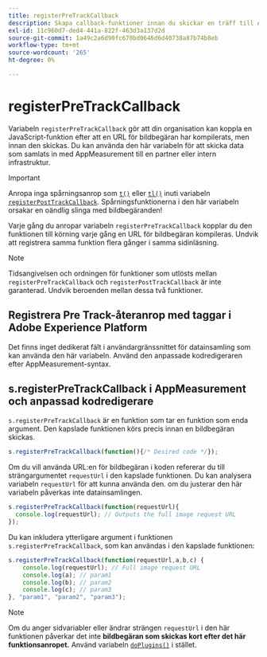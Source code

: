 ```yaml
---
title: registerPreTrackCallback
description: Skapa callback-funktioner innan du skickar en träff till Adobe.
exl-id: 11c960d7-ded4-441a-822f-463d3a137d2d
source-git-commit: 1a49c2a6d90fc670bd0646d6d40738a87b74b8eb
workflow-type: tm+mt
source-wordcount: '265'
ht-degree: 0%

---
```


# registerPreTrackCallback

Variabeln `registerPreTrackCallback` gör att din organisation kan koppla en JavaScript-funktion efter att en URL för bildbegäran har kompilerats, men innan den skickas. Du kan använda den här variabeln för att skicka data som samlats in med AppMeasurement till en partner eller intern infrastruktur.

>[!IMPORTANT]
>
>Anropa inga spårningsanrop som [`t()`](t-method.md) eller [`tl()`](tl-method.md) inuti variabeln [`registerPostTrackCallback`](registerposttrackcallback.md). Spårningsfunktionerna i den här variabeln orsakar en oändlig slinga med bildbegäranden!

Varje gång du anropar variabeln `registerPreTrackCallback` kopplar du den funktionen till körning varje gång en URL för bildbegäran kompileras. Undvik att registrera samma funktion flera gånger i samma sidinläsning.

>[!NOTE]
>
>Tidsangivelsen och ordningen för funktioner som utlösts mellan `registerPreTrackCallback` och `registerPostTrackCallback` är inte garanterad. Undvik beroenden mellan dessa två funktioner.

## Registrera Pre Track-återanrop med taggar i Adobe Experience Platform

Det finns inget dedikerat fält i användargränssnittet för datainsamling som kan använda den här variabeln. Använd den anpassade kodredigeraren efter AppMeasurement-syntax.

## s.registerPreTrackCallback i AppMeasurement och anpassad kodredigerare

`s.registerPreTrackCallback` är en funktion som tar en funktion som enda argument. Den kapslade funktionen körs precis innan en bildbegäran skickas.

```js
s.registerPreTrackCallback(function(){/* Desired code */});
```

Om du vill använda URL:en för bildbegäran i koden refererar du till strängargumentet `requestUrl` i den kapslade funktionen. Du kan analysera variabeln `requestUrl` för att kunna använda den. om du justerar den här variabeln påverkas inte datainsamlingen.

```js
s.registerPreTrackCallback(function(requestUrl){
  console.log(requestUrl); // Outputs the full image request URL
});
```

Du kan inkludera ytterligare argument i funktionen `s.registerPreTrackCallback`, som kan användas i den kapslade funktionen:

```js
s.registerPreTrackCallback(function(requestUrl,a,b,c) {
    console.log(requestUrl); // Full image request URL
    console.log(a); // param1
    console.log(b); // param2
    console.log(c); // param3
}, "param1", "param2", "param3");
```

>[!NOTE]
>
>Om du anger sidvariabler eller ändrar strängen `requestUrl` i den här funktionen påverkar det inte **bildbegäran som skickas kort efter det här funktionsanropet.** Använd variabeln [`doPlugins()`](doplugins.md) i stället.
